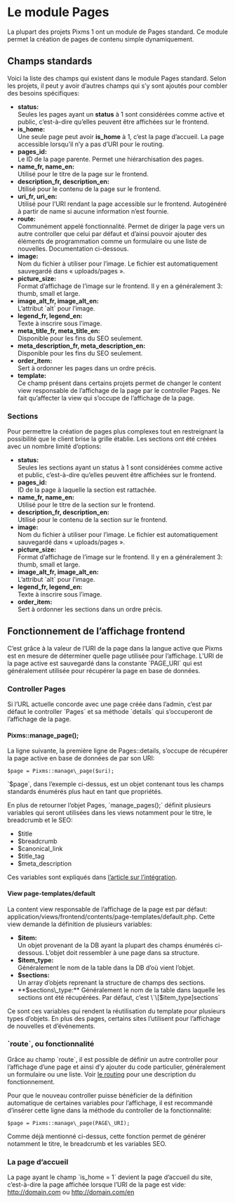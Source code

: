 # Le module Pages

La plupart des projets Pixms 1 ont un module de Pages standard. Ce module permet la création de pages de contenu simple dynamiquement.

Champs standards
----------------

Voici la liste des champs qui existent dans le module Pages standard. Selon les projets, il peut y avoir d’autres champs qui s’y sont ajoutés pour combler des besoins spécifiques:

*   **status:**  
    Seules les pages ayant un **status** à 1 sont considérées comme active et public, c’est-à-dire qu’elles peuvent être affichées sur le frontend.
*   **is\_home:**  
    Une seule page peut avoir **is\_home** à 1, c’est la page d’accueil. La page accessible lorsqu’il n’y a pas d’URI pour le routing.
*   **pages\_id:**  
    Le ID de la page parente. Permet une hiérarchisation des pages.
*   **name\_fr, name\_en:**  
    Utilisé pour le titre de la page sur le frontend.
*   **description\_fr, description\_en:**  
    Utilisé pour le contenu de la page sur le frontend.
*   **uri\_fr, uri\_en:**  
    Utilisé pour l’URI rendant la page accessible sur le frontend. Autogénéré à partir de name si aucune information n’est fournie.
*   **route:**  
    Communément appelé fonctionnalité. Permet de diriger la page vers un autre controller que celui par défaut et d’ainsi pouvoir ajouter des éléments de programmation comme un formulaire ou une liste de nouvelles. Documentation ci-dessous.
*   **image:**  
    Nom du fichier à utiliser pour l’image. Le fichier est automatiquement sauvegardé dans « uploads/pages ».
*   **picture\_size:**  
    Format d’affichage de l’image sur le frontend. Il y en a généralement 3: thumb, small et large.
*   **image\_alt\_fr, image\_alt\_en:**  
    L’attribut \`alt\` pour l’image.
*   **legend\_fr, legend\_en:**  
    Texte à inscrire sous l’image.
*   **meta\_title\_fr, meta\_title\_en:**  
    Disponible pour les fins du SEO seulement.
*   **meta\_description\_fr, meta\_description\_en:**  
    Disponible pour les fins du SEO seulement.
*   **order\_item:**  
    Sert à ordonner les pages dans un ordre précis.
*   **template:**  
    Ce champ présent dans certains projets permet de changer le content view responsable de l’affichage de la page par le controller Pages. Ne fait qu’affecter la view qui s’occupe de l’affichage de la page.

### Sections

Pour permettre la création de pages plus complexes tout en restreignant la possibilité que le client brise la grille établie. Les sections ont été créées avec un nombre limité d’options:

*   **status:**  
    Seules les sections ayant un status à 1 sont considérées comme active et public, c’est-à-dire qu’elles peuvent être affichées sur le frontend.
*   **pages\_id:**  
    ID de la page à laquelle la section est rattachée.
*   **name\_fr, name\_en:**  
    Utilisé pour le titre de la section sur le frontend.
*   **description\_fr, description\_en:**  
    Utilisé pour le contenu de la section sur le frontend.
*   **image:**  
    Nom du fichier à utiliser pour l’image. Le fichier est automatiquement sauvegardé dans « uploads/pages ».
*   **picture\_size:**  
    Format d’affichage de l’image sur le frontend. Il y en a généralement 3: thumb, small et large.
*   **image\_alt\_fr, image\_alt\_en:**  
    L’attribut \`alt\` pour l’image.
*   **legend\_fr, legend\_en:**  
    Texte à inscrire sous l’image.
*   **order\_item:**  
    Sert à ordonner les sections dans un ordre précis.

Fonctionnement de l’affichage frontend
--------------------------------------

C’est grâce à la valeur de l’URI de la page dans la langue active que Pixms est en mesure de déterminer quelle page utilisée pour l’affichage. L’URI de la page active est sauvegardé dans la constante \`PAGE\_URI\` qui est généralement utilisée pour récupérer la page en base de données.

### Controller Pages

Si l’URL actuelle concorde avec une page créée dans l’admin, c’est par défaut le controller \`Pages\` et sa méthode \`details\` qui s’occuperont de l’affichage de la page.

#### Pixms::manage\_page();

La ligne suivante, la première ligne de Pages::details, s’occupe de récupérer la page active en base de données de par son URI:

    $page = Pixms::manage\_page($uri);

\`$page\`, dans l’exemple ci-dessus, est un objet contenant tous les champs standards énumérés plus haut en tant que propriétés.

En plus de retourner l’objet Pages, \`manage\_pages();\` définit plusieurs variables qui seront utilisées dans les views notamment pour le titre, le breadcrumb et le SEO:

*   $title
*   $breadcrumb
*   $canonical\_link
*   $title\_tag
*   $meta\_description

Ces variables sont expliqués dans [l’article sur l’intégration](http://docs.pixelcircusclient.com/blog/fonctions-utiles-a-lintegration/).

#### View page-templates/default

La content view responsable de l’affichage de la page est par défaut: application/views/frontend/contents/page-templates/default.php. Cette view demande la définition de plusieurs variables:

*   **$item:**  
    Un objet provenant de la DB ayant la plupart des champs énumérés ci-dessous. L’objet doit ressembler à une page dans sa structure.
*   **$item\_type:**  
    Généralement le nom de la table dans la DB d’où vient l’objet.
*   **$sections:**  
    Un array d’objets reprenant la structure de champs des sections.
*   **$sections\_type:**  
    Généralement le nom de la table dans laquelle les sections ont été récupérées. Par défaut, c’est \`\[$item\_type\]sections\`

Ce sont ces variables qui rendent la réutilisation du template pour plusieurs types d’objets. En plus des pages, certains sites l’utilisent pour l’affichage de nouvelles et d’événements.

### \`route\`, ou fonctionnalité

Grâce au champ \`route\`, il est possible de définir un autre controller pour l’affichage d’une page et ainsi d’y ajouter du code particulier, généralement un formulaire ou une liste. Voir [le routing](http://docs.pixelcircusclient.com/blog/le-routing-des-pages/#routing-fonctionalite) pour une description du fonctionnement.

Pour que le nouveau controller puisse bénéficier de la définition automatique de certaines variables pour l’affichage, il est recommandé d’insérer cette ligne dans la méthode du controller de la fonctionnalité:

    $page = Pixms::manage\_page(PAGE\_URI);

Comme déjà mentionné ci-dessus, cette fonction permet de générer notamment le titre, le breadcrumb et les variables SEO.

### La page d’accueil

La page ayant le champ \`is\_home = 1\` devient la page d’accueil du site, c’est-à-dire la page affichée lorsque l’URI de la page est vide: http://domain.com ou http://domain.com/en
